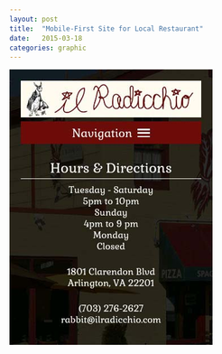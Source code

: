 ```yaml
---
layout: post
title:  "Mobile-First Site for Local Restaurant"
date:   2015-03-18
categories: graphic
---
```

<a href="/img/ilr.jpg" data-lightbox="gal-img" data-title="Mobile-First Site for Local Restaurant">
<img src="/img/ilr.jpg" alt="Il Radicchio" class="img-responsive img-center">
</a>
